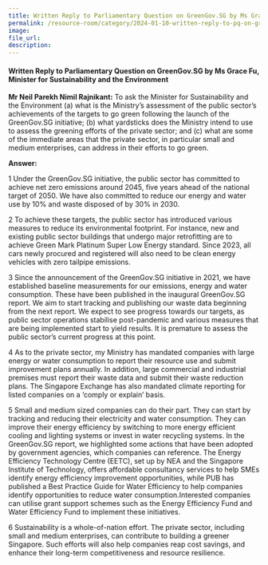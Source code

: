 ```yaml
---
title: Written Reply to Parliamentary Question on GreenGov.SG by Ms Grace Fu, Minister for Sustainability and the Environment
permalink: /resource-room/category/2024-01-10-written-reply-to-pq-on-greengovsg/
image:
file_url:
description:
---
```

 
#### Written Reply to Parliamentary Question on GreenGov.SG by Ms Grace Fu, Minister for Sustainability and the Environment

**Mr Neil Parekh Nimil Rajnikant:** To ask the Minister for Sustainability and the Environment (a) what is the Ministry’s assessment of the public sector’s achievements of the targets to go green following the launch of the GreenGov.SG initiative; (b) what yardsticks does the Ministry intend to use to assess the greening efforts of the private sector; and (c) what are some of the immediate areas that the private sector, in particular small and medium enterprises, can address in their efforts to go green.  

**Answer:**  

1 Under the GreenGov.SG initiative, the public sector has committed to achieve net zero emissions around 2045, five years ahead of the national target of 2050. We have also committed to reduce our energy and water use by 10% and waste disposed of by 30% in 2030.  

2 To achieve these targets, the public sector has introduced various measures to reduce its environmental footprint. For instance, new and existing public sector buildings that undergo major retrofitting are to achieve Green Mark Platinum Super Low Energy standard. Since 2023, all cars newly procured and registered will also need to be clean energy vehicles with zero tailpipe emissions.  

3 Since the announcement of the GreenGov.SG initiative in 2021, we have established baseline measurements for our emissions, energy and water consumption. These have been published in the inaugural GreenGov.SG report. We aim to start tracking and publishing our waste data beginning from the next report. We expect to see progress towards our targets, as public sector operations stabilise post-pandemic and various measures that are being implemented start to yield results. It is premature to assess the public sector’s current progress at this point.  

4 As to the private sector, my Ministry has mandated companies with large energy or water consumption to report their resource use and submit improvement plans annually. In addition, large commercial and industrial premises must report their waste data and submit their waste reduction plans. The Singapore Exchange has also mandated climate reporting for listed companies on a ‘comply or explain’ basis.  

5 Small and medium sized companies can do their part. They can start by tracking and reducing their electricity and water consumption. They can improve their energy efficiency by switching to more energy efficient cooling and lighting systems or invest in water recycling systems. In the GreenGov.SG report, we highlighted some actions that have been adopted by government agencies, which companies can reference. The Energy Efficiency Technology Centre (EETC), set up by NEA and the Singapore Institute of Technology, offers affordable consultancy services to help SMEs identify energy efficiency improvement opportunities, while PUB has published a Best Practice Guide for Water Efficiency to help companies identify opportunities to reduce water consumption.Interested companies can utilise grant support schemes such as the Energy Efficiency Fund and Water Efficiency Fund to implement these initiatives.  

6 Sustainability is a whole-of-nation effort. The private sector, including small and medium enterprises, can contribute to building a greener Singapore. Such efforts will also help companies reap cost savings, and enhance their long-term competitiveness and resource resilience.  
